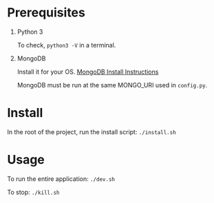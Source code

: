 # Prerequisites

1. Python 3

   To check, `python3 -V` in a terminal.

2. MongoDB

   Install it for your OS. [MongoDB Install Instructions](https://docs.mongodb.com/manual/installation/)

   MongoDB must be run at the same MONGO_URI used in `config.py`.

# Install

In the root of the project, run the install script:
`./install.sh`

# Usage

To run the entire application:
`./dev.sh`

To stop:
`./kill.sh`
